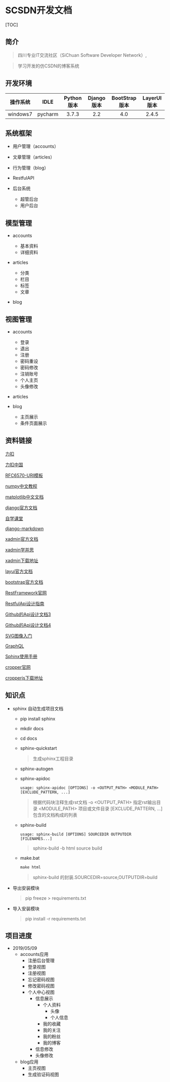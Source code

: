 # SCSDN开发文档 #

[TOC]
## 简介 ##
> 四川专业IT交流社区（SiChuan Software Developer Network）,

> 学习开发的仿CSDN的博客系统

## 开发环境 ##  
操作系统|IDLE|Python版本|Django版本|BootStrap版本|LayerUI版本               
:------:|:------:|:------:|:------:|:------:|:------:        
windows7|pycharm|3.7.3|2.2|4.0|2.4.5
  

## 系统框架 ##
- 用户管理（accounts）
        
- 文章管理（articles）
    
- 行为管理（blog）

- RestfulAPI


- 后台系统
    - 超管后台
    - 用户后台
    
 
    

## 模型管理 ##
- accounts
    - 基本资料
    - 详细资料
    
    
- articles
    - 分类
    - 栏目
    - 标签
    - 文章
    
    
- blog

## 视图管理 ## 
- accounts
    - 登录
    - 退出
    - 注册
    - 密码重设
    - 密码修改
    - 注销账号
    - 个人主页
    - 头像修改  
    
- articles

  
- blog
    - 主页展示
    - 条件页面展示
    

## 资料链接 ##
[力扣](<https://leetcode.com/>)

[力扣中国](<https://leetcode-cn.com/>)

[RFC6570-URI模板](<https://tools.ietf.org/html/rfc6570#page-3>)

[numpy中文教程](<https://www.runoob.com/numpy/numpy-tutorial.html>)

[matplotlib中文文档](<https://www.matplotlib.org.cn/>)

[django官方文档](<https://docs.djangoproject.com/en/2.2/>) 

[自学课堂](<https://code.ziqiangxuetang.com/django/django-tutorial.html>) 

[django-markdown](<https://blog.csdn.net/duke10/article/details/81033686>)

[xadmin官方文档](<https://sshwsfc.github.io/xadmin/>)

[xadmin学并思](<http://x.xuebingsi.com/>)

[xadmin下载地址](<https://github.com/sshwsfc/xadmin>)

[layui官方文档](<https://www.layui.com/>)

[bootstrap官方文档](<https://v2.bootcss.com/javascript.html#modals>)

[RestFramework官网](<https://www.django-rest-framework.org/>)

[RestfulApi设计指南](<http://www.ruanyifeng.com/blog/2014/05/restful_api.html>)

[Github的Api设计文档3](<https://developer.github.com/v3/>)

[Github的Api设计文档4](<https://developer.github.com/v3/>)

[SVG图像入门](<http://www.ruanyifeng.com/blog/2018/08/svg.html>)

[GraphQL](<http://graphql.cn/>)

[Sphinx使用手册](<https://zh-sphinx-doc.readthedocs.io/en/latest/markup/index.html>)

[cropper官网](<https://fengyuanchen.github.io/cropper/>)

[cropperjs下载地址](<https://github.com/fengyuanchen/cropperjs#getting-started>)

## 知识点 ##
- sphinx 自动生成项目文档
    - pip install sphinx
    - mkdir docs
    - cd docs
    - sphinx-quickstart
        > 生成sphinx工程目录
    - sphinx-autogen         
    - sphinx-apidoc 
    
        `usage: sphinx-apidoc [OPTIONS] -o <OUTPUT_PATH> <MODULE_PATH> [EXCLUDE_PATTERN, ...]`
        > 根据代码块注释生成rst文档
        > -o <OUTPUT_PATH> 指定rst输出目录
        > <MODULE_PATH> 项目或文件目录 
        > [EXCLUDE_PATTERN, ...] 包含的文档构成的列表
        
    - sphinx-build
        
        `usage: sphinx-build [OPTIONS] SOURCEDIR OUTPUTDIR [FILENAMES...]`
        > sphinx-build -b html source build
    - make.bat
        
        `make html`
        > sphinx-build 的封装.SOURCEDIR=source,OUTPUTDIR=build   


- 导出安装模块                                                   
    > pip freeze > requirements.txt                        
     
                                                           
- 导入安装模块                                                   
    > pip install -r requirements.txt   
    
           
## 项目进度 ##
- 2019/05/09
    - accounts应用
        - 注册后台管理
        - 登录视图
        - 注册视图
        - 忘记密码视图
        - 修改密码视图
        - 个人中心视图
            - 信息展示
                - 个人资料
                    - 头像
                    - 个人信息
                - 我的收藏
                - 我的关注
                - 我的粉丝
                - 我的博客                    
            - 信息修改
            - 头像修改
    - blog应用
        - 主页视图
        - 生成验证码视图        
            
  